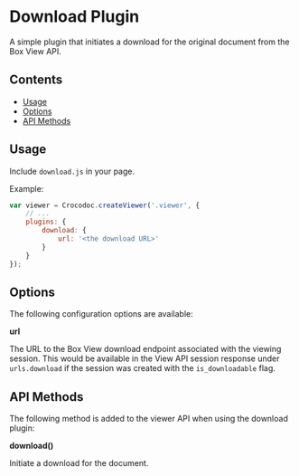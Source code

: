 # Download Plugin

A simple plugin that initiates a download for the original document from the Box View API.

## Contents
* [Usage](#usage)
* [Options](#options)
* [API Methods](#api-methods)

## Usage

Include `download.js` in your page.

Example:
```js
var viewer = Crocodoc.createViewer('.viewer', {
    // ...
    plugins: {
        download: {
            url: '<the download URL>'
        }
    }
});
```


## Options

The following configuration options are available:

**url**

The URL to the Box View download endpoint associated with the viewing session. This would be available in the View API session response under `urls.download` if the session was created with the `is_downloadable` flag.


## API Methods

The following method is added to the viewer API when using the download plugin:

**download()**

Initiate a download for the document.
